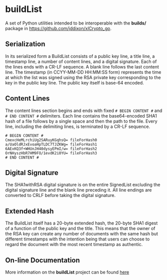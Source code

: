 # buildList

A set of Python utilities intended to be interoperable with the
**builds/** package in https://github.com/jddixon/xlCrypto_go.

## Serialization

In its serialized form a BuildList consists of a public key line,
a title line, a timestamp line, a number of content lines, and a
digital signature.  Each of the lines ends with a CR-LF sequence.
A blank line follows the last content line.  The timestamp (in
CCYY-MM-DD HH:MM:SS form) represents the time at which the list
was signed using the RSA private key corresponding to the key in
the public key line.  The public key itself is base-64 encoded.  

## Content Lines

The content lines section begins and ends with fixed `# BEGIN CONTENT #` 
and `# END CONTENT #` delimiters.  Each line contains the base64-encoded
SHA1 hash of a file follows by a single space and then the path to the file.
Every line, including the delimiting lines, is terminated by a CR-LF sequence.

	# BEGIN CONTENT #
	CmexcHeMLrchiUg2SARuyKGqhsQ= fileForHash0
	a/UaOldRJxEvoaHpTLDC7TJZKWg= fileForHash1
	6AExKQ3f+WHUnJH40dysyEPmI/w= fileForHash2
	OrNHyszHbR7HM9FO/1evdK2i0YU= fileForHash3
	# END CONTENT #

## Digital Signature

The SHA1withRSA digital signature is on the entire SignedList excluding 
the digital signature line and the blank line preceding it.  All line 
endings are converted to CRLF before taking the digital signature.

## Extended Hash

The BuildList itself has a 20-byte extended hash, the 20-byte SHA1 
digest of a function of the public key and the title.  This means
that the owner of the RSA key can create any number of documents
with the same hash but different timestamps with the intention 
being that users can choose to regard the document with the most
recent timestamp as authentic.

## On-line Documentation

More information on the **buildList** project can be found 
[here](https://jddixon.github.io/buildList)
